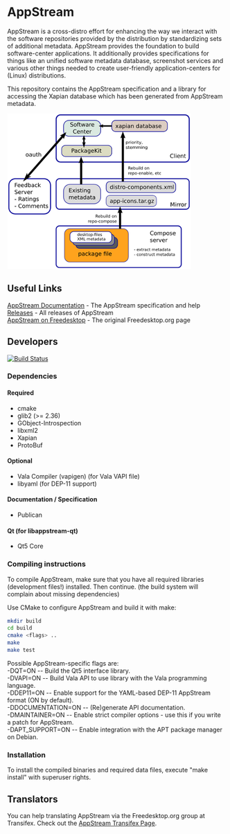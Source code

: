 AppStream
=========

AppStream is a cross-distro effort for enhancing the way we interact with the software repositories provided by the
distribution by standardizing sets of additional metadata.
AppStream provides the foundation to build software-center applications. It additionally provides specifications
for things like an unified software metadata database, screenshot services and various other things needed to create
user-friendly application-centers for (Linux) distributions.

This repository contains the AppStream specification and a library for accessing the Xapian database which has been
generated from AppStream metadata.

![AppStream Architecture](docs/sources/images/architecture-small.png "AppStream Architecture")

## Useful Links
[AppStream Documentation](http://www.freedesktop.org/software/appstream/docs/) - The AppStream specification and help  
[Releases](http://www.freedesktop.org/software/appstream/releases/) - All releases of AppStream  
[AppStream on Freedesktop](http://www.freedesktop.org/wiki/Distributions/AppStream/) - The original Freedesktop.org page  

## Developers
[![Build Status](https://semaphoreci.com/api/v1/projects/c406ea75-a977-4100-8ae1-66b7ccc54f48/559622/badge.svg)](https://semaphoreci.com/ximion/appstream)

### Dependencies

#### Required
 * cmake
 * glib2 (>= 2.36)
 * GObject-Introspection
 * libxml2
 * Xapian
 * ProtoBuf

#### Optional
 * Vala Compiler (vapigen) (for Vala VAPI file)
 * libyaml (for DEP-11 support)

#### Documentation / Specification
 * Publican

#### Qt (for libappstream-qt)
 * Qt5 Core

### Compiling instructions

To compile AppStream, make sure that you have all required libraries (development files!) installed.
Then continue. (the build system will complain about missing dependencies)

Use CMake to configure AppStream and build it with make:
```bash
mkdir build
cd build
cmake <flags> ..
make
make test
```
Possible AppStream-specific flags are:  
 -DQT=ON              -- Build the Qt5 interface library.  
 -DVAPI=ON            -- Build Vala API to use library with the Vala programming language.  
 -DDEP11=ON           -- Enable support for the YAML-based DEP-11 AppStream format (ON by default).  
 -DDOCUMENTATION=ON   -- (Re)generate API documentation.  
 -DMAINTAINER=ON      -- Enable strict compiler options - use this if you write a patch for AppStream.  
 -DAPT_SUPPORT=ON     -- Enable integration with the APT package manager on Debian.

### Installation

To install the compiled binaries and required data files, execute
"make install" with superuser rights.

## Translators
You can help translating AppStream via the Freedesktop.org group at Transifex.
Check out the [AppStream Transifex Page](https://www.transifex.com/freedesktop/appstream/).
